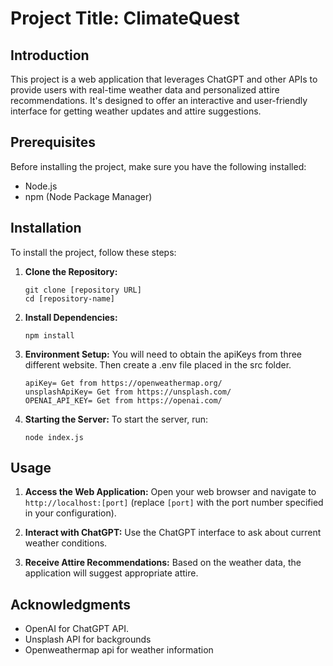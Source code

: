 # Project Title: ClimateQuest

## Introduction

This project is a web application that leverages ChatGPT and other APIs to provide users with real-time weather data and personalized attire recommendations. It's designed to offer an interactive and user-friendly interface for getting weather updates and attire suggestions.

## Prerequisites

Before installing the project, make sure you have the following installed:
- Node.js
- npm (Node Package Manager)

## Installation

To install the project, follow these steps:

1. **Clone the Repository:**
   ```
   git clone [repository URL]
   cd [repository-name]
   ```

2. **Install Dependencies:**
   ```
   npm install
   ```
   
3. **Environment Setup:**
   You will need to obtain the apiKeys from three different website. Then create a .env file placed in the src folder.
	```
	apiKey= Get from https://openweathermap.org/
	unsplashApiKey= Get from https://unsplash.com/
	OPENAI_API_KEY= Get from https://openai.com/
	```
  
4. **Starting the Server:**
	To start the server, run:
   ```
   node index.js
   ```
 
 
## Usage
1. **Access the Web Application:**
Open your web browser and navigate to `http://localhost:[port]` (replace `[port]` with the port number specified in your configuration).

2. **Interact with ChatGPT:**
Use the ChatGPT interface to ask about current weather conditions.

3. **Receive Attire Recommendations:**
Based on the weather data, the application will suggest appropriate attire.

## Acknowledgments
- OpenAI for ChatGPT API.
- Unsplash API for backgrounds
- Openweathermap api for weather information
